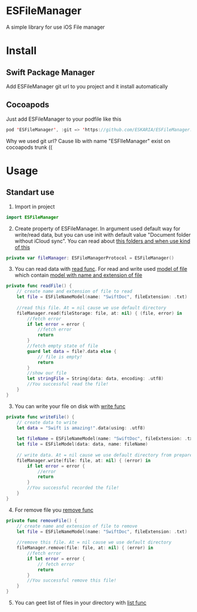 # ESFileManager

A simple library for use iOS File manager

# Install

## Swift Package Manager

Add ESFileManager git url to you project and it install automatically

## Cocoapods

Just add ESFileManager to your podfile like this 

```swift
pod 'ESFileManager', :git => 'https://github.com/ESKARIA/ESFileManager.git'
```

Why we used git url? Cause lib with name "ESFIleManager" exist on cocoapods trunk ((

# Usage

## Standart use

1) Import in project

```swift
import ESFileManager
```

2) Create property of ESFileManager. In argument used default way for write/read data, but you can use init with default value "Document folder without iCloud sync". You can read about [this folders and when use kind of this](https://eskaria.github.io/ESFileManager/Enums/ESFileExtensionType.html)

```swift
private var fileManager: ESFileManagerProtocol = ESFileManager()
```

3) You can read data with [read func](https://eskaria.github.io/ESFileManager/Protocols/ESFileManagerProtocol.html#/s:13ESFileManager0aB8ProtocolP4read11fileStorage2at10completionyAA0A9NameModelV_AA0aB9DirectoryOSgyAA0aJ0VSg_s5Error_pSgtcSgtF). For read and write used [model of file](https://eskaria.github.io/ESFileManager/Structs/ESFileModel.html) which contain [model with name and extension of file](https://eskaria.github.io/ESFileManager/Structs/ESFileNameModel.html)


```swift
private func readFile() {
    // create name and extension of file to read
    let file = ESFileNameModel(name: "SwiftDoc", fileExtension: .txt)
    
    //read this file. At = nil cause we use default directory
    fileManager.read(fileStorage: file, at: nil) { (file, error) in
        //fetch error
        if let error = error {
            //fetch error
            return
        }
        //fetch empty state of file
        guard let data = file?.data else {
            // file is empty!
            return
        }
        //show our file
        let stringFile = String(data: data, encoding: .utf8)
        //You successful read the file!
    }
}
```

3) You can write your file on disk with [write func](https://eskaria.github.io/ESFileManager/Protocols/ESFileManagerProtocol.html#/s:13ESFileManager0aB8ProtocolP5write4file2at10completionyAA0A5ModelV_AA0aB9DirectoryOSgys5Error_pSgcSgtF)

```swift
private func writeFile() {
    // create data to write
    let data = "Swift is amazing!".data(using: .utf8)
    
    let fileName = ESFileNameModel(name: "SwiftDoc", fileExtension: .txt)
    let file = ESFileModel(data: data, name: fileName)
    
    // write data. At = nil cause we use default directory from prepareVC method
    fileManager.write(file: file, at: nil) { (error) in
        if let error = error {
            //error
            return
        }
        //You successful recorded the file!
    }
}
```

4) For remove file you [remove func](https://eskaria.github.io/ESFileManager/Protocols/ESFileManagerProtocol.html#/s:13ESFileManager0aB8ProtocolP6remove4file2at10completionyAA0A9NameModelV_AA0aB9DirectoryOSgys5Error_pSgcSgtF)

```swift
private func removeFile() {
    // create name and extension of file to remove
    let file = ESFileNameModel(name: "SwiftDoc", fileExtension: .txt)
    
    //remove this file. At = nil cause we use default directory
    fileManager.remove(file: file, at: nil) { (error) in
        //fetch error
        if let error = error {
            // fetch error
            return
        }
        //You successful remove this file!
    }
}
```

5) You can geet list of files in your directory with [list func](https://eskaria.github.io/ESFileManager/Protocols/ESFileManagerProtocol.html#/s:13ESFileManager0aB8ProtocolP9listFiles2at10completionyAA0aB9DirectoryOSg_ySayAA0A9NameModelVGSg_s5Error_pSgtcSgtF)

